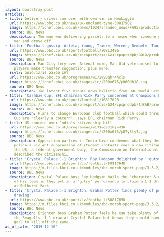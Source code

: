 ```yaml
---
layout: bootstrap-post
articles:
- title: Delivery driver run over with own van in Newbiggin
  url: https://www.bbc.co.uk/news/uk-england-tyne-50817902
  image: https://ichef.bbci.co.uk/news/1024/branded_news/FA95/production/_110194146_van2.jpg
  source: BBC News
  description: The man was delivering parcels to a house when someone got into his
    van and drove off.
- title: 'Football gossip: Arteta, Young, Traore, Werner, Dembele, Toure'
  url: https://www.bbc.co.uk/sport/football/50813496
  image: https://ichef.bbci.co.uk/onesport/cps/624/cpsprodpb/BB43/production/_110193974_mikelarteta_pa.jpg
  source: BBC News
  description: Man City fury over Arsenal move, Man Utd veteran set to depart, Spurs
    players make transfer suggestion, plus more.
- title: 2019/12/16 23:00 GMT
  url: https://www.bbc.co.uk/programmes/w172wy0qkr4hcls
  image: https://ichef.bbci.co.uk/images/ic/1200x675/p060dh18.jpg
  source: BBC News
  description: The latest five minute news bulletin from BBC World Service.
- title: 'Carabao Cup: EFL chairman Rick Parry concerned at Champions League plans'
  url: https://www.bbc.co.uk/sport/football/50817028
  image: https://ichef.bbci.co.uk/onesport/cps/624/cpsprodpb/148AB/production/_110193148_carabao_cuptrophy.jpg
  source: BBC News
  description: Plans to change European club football which could threaten the Carabao
    Cup are "clearly a concern", says EFL chairman Rick Parry.
- title: US concern over India's citizenship bill
  url: https://www.bbc.co.uk/programmes/w172wq531kjw426
  image: https://ichef.bbci.co.uk/images/ic/1200x675/p07y3ly7.jpg
  source: BBC News
  description: Opposition parties in India have condemned what they describe as the
    police's violent suppression of student protests over a new citizenship law. In
    the US, a federal government body, the Commission on International Religious Freedom,
    described the citizenshi…
- title: 'Crystal Palace 1-1 Brighton: Roy Hodgson delighted by ''gutsy'' Palace performance'
  url: https://www.bbc.co.uk/sport/av/football/50817648
  image: https://m.files.bbci.co.uk/modules/bbc-morph-sport-page/3.3.2/images/bbc-sport-logo.png
  source: BBC News
  description: Crystal Palace boss Roy Hodgson hails the "character & determination"
    of his team as they put in a "gutsy" performance to claim a 1-1 draw against Brighton
    at Selhurst Park.
- title: 'Crystal Palace 1-1 Brighton: Graham Potter finds plenty of positives despite
    drawing'
  url: https://www.bbc.co.uk/sport/av/football/50817650
  image: https://m.files.bbci.co.uk/modules/bbc-morph-sport-page/3.3.2/images/bbc-sport-logo.png
  source: BBC News
  description: Brighton boss Graham Potter feels he can take plenty of positives from
    the Seagulls' 1-1 draw at Crystal Palace but knows they should have scored a second
    goal to kill off the game.
as_of_date: '2019-12-16'
---
```


